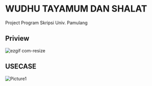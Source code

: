 # WUDHU TAYAMUM DAN SHALAT
Project Program Skripsi Univ. Pamulang

## Priview
![ezgif com-resize](https://user-images.githubusercontent.com/43386555/66482136-88270f80-eacc-11e9-8850-1f8d9948a3c3.gif)

## USECASE
![Picture1](https://user-images.githubusercontent.com/43386555/66482230-b73d8100-eacc-11e9-98b4-7fa9cd933335.png)
